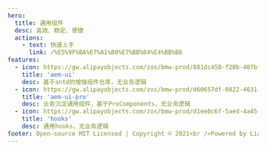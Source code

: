 ```yaml
---
hero:
  title: 通用组件
  desc: 高效、稳定、便捷
  actions:
    - text: 快速上手
      link: /%E5%9F%BA%E7%A1%80%E7%BB%84%E4%BB%B6
features:
  - icon: https://gw.alipayobjects.com/zos/bmw-prod/881dc458-f20b-407b-947a-95104b5ec82b/k79dm8ih_w144_h144.png
    title: 'aem-ui'
    desc: 基于antd的增强组件仓库，无业务逻辑
  - icon: https://gw.alipayobjects.com/zos/bmw-prod/d60657df-0822-4631-9d7c-e7a869c2f21c/k79dmz3q_w126_h126.png
    title: 'aem-ui-pro'
    desc: 业务沉淀通用组件，基于ProComponents，无业务逻辑
  - icon: https://gw.alipayobjects.com/zos/bmw-prod/d1ee0c6f-5aed-4a45-a507-339a4bfe076c/k7bjsocq_w144_h144.png
    title: 'hooks'
    desc: 通用hooks，无业务逻辑
footer: Open-source MIT Licensed | Copyright © 2021<br />Powered by Liang.Wang
---
```

